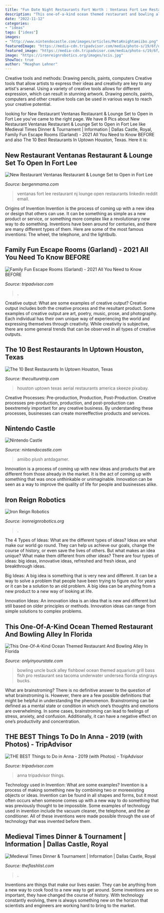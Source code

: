 ```yaml
---
title: "Fun Date Night Restaurants Fort Worth : Ventanas Fort Lee Restaurant Nj Lounge Open Restaurants Linkedin Reddit Email"
description: "This one-of-a-kind ocean themed restaurant and bowling alley in florida"
date: "2022-11-12"
categories:
- "ideas"
tags: ["ideas"]
images:
- "http://www.nintendocastle.com/images/articles/MetaKnightamiibo.png"
featuredImage: "https://media-cdn.tripadvisor.com/media/photo-s/19/6f/d0/b6/family-fun-escape-rooms.jpg"
featured_image: "https://media-cdn.tripadvisor.com/media/photo-s/19/6f/d0/b6/family-fun-escape-rooms.jpg"
image: "https://ironreignrobotics.org/images/scis.jpg"
ShowToc: true
author: "Meaghan Lehner"
---
```



Creative tools and methods: Drawing pencils, paints, computers
Creative tools that allow artists to express their ideas and creativity are key to any artist's arsenal. Using a variety of creative tools allows for different expression, which can result in stunning artwork. Drawing pencils, paints, computers and other creative tools can be used in various ways to reach your creative potential.

	

		
looking for New Restaurant Ventanas Restaurant &amp; Lounge Set to Open in Fort Lee you've came to the right page. We have 8 Pics about New Restaurant Ventanas Restaurant &amp; Lounge Set to Open in Fort Lee like Medieval Times Dinner &amp; Tournament | Information | Dallas Castle, Royal, Family Fun Escape Rooms (Garland) - 2021 All You Need to Know BEFORE and also The 10 Best Restaurants In Uptown Houston, Texas. Here it is:
		
    
## New Restaurant Ventanas Restaurant &amp; Lounge Set To Open In Fort Lee

<img loading=lazy src="https://bergenmama.com/images/uploads/made/images/uploads/new_restaurant_ventanas_fort_lee_bergen_county_nj_740_385_c1.jpg" onerror="this.onerror=null;this.src='https://tse1.mm.bing.net/th?id=OIP.9ULbsOXjVLozpqh9wzU5MwHaD2&amp;pid=15.1';" alt="New Restaurant Ventanas Restaurant &amp; Lounge Set to Open in Fort Lee">

_Source: bergenmama.com_

>ventanas fort lee restaurant nj lounge open restaurants linkedin reddit email. 

	

Origins of Invention
Invention is the process of coming up with a new idea or design that others can use. It can be something as simple as a new product or service, or something more complex like a revolutionary new way to do something. Inventions have been around for centuries, and there are many different types of them. Here are some of the most famous inventions: The wheel, the telephone, and the lightbulb.

    
## Family Fun Escape Rooms (Garland) - 2021 All You Need To Know BEFORE

<img loading=lazy src="https://media-cdn.tripadvisor.com/media/photo-s/19/6f/d0/b6/family-fun-escape-rooms.jpg" onerror="this.onerror=null;this.src='https://tse4.mm.bing.net/th?id=OIP.oIchbL9ptJQNNZO3U3LWUwHaFj&amp;pid=15.1';" alt="Family Fun Escape Rooms (Garland) - 2021 All You Need to Know BEFORE">

_Source: tripadvisor.com_

>. 

	

Creative output: What are some examples of creative output?
Creative output includes both the creative process and the resultant product. Some examples of creative output are art, poetry, music, prose, and photography. Each individual has their own unique way of experiencing the world and expressing themselves through creativity. While creativity is subjective, there are some general trends that can be observed in all types of creative outputs.

    
## The 10 Best Restaurants In Uptown Houston, Texas

<img loading=lazy src="https://cdn.theculturetrip.com/wp-content/uploads/2015/12/aeriealhoustondishsociety.jpg" onerror="this.onerror=null;this.src='https://tse2.mm.bing.net/th?id=OIP.qKI9Jl-JOKxadHg1RhSkkwHaE7&amp;pid=15.1';" alt="The 10 Best Restaurants In Uptown Houston, Texas">

_Source: theculturetrip.com_

>houston uptown texas aerial restaurants america skeeze pixabay. 

	

Creative Processes: Pre-production, Production, Post-Production.
Creative processes pre-production, production, and post-production can beextremely important for any creative business. By understanding these processes, businesses can create moreeffective products and services.

    
## Nintendo Castle

<img loading=lazy src="http://www.nintendocastle.com/images/articles/MetaKnightamiibo.png" onerror="this.onerror=null;this.src='https://tse1.mm.bing.net/th?id=OIP.aaAMlMKKsv_87o9iOl4owgHaDt&amp;pid=15.1';" alt="Nintendo Castle">

_Source: nintendocastle.com_

>amiibo plush antdagamer. 

	

Innovation is a process of coming up with new ideas and products that are different from those already in the market. It is the act of coming up with something that was once unthinkable or unimaginable. Innovation can be seen as a way to improve the quality of life for people and businesses alike.

    
## Iron Reign Robotics

<img loading=lazy src="https://ironreignrobotics.org/images/scis.jpg" onerror="this.onerror=null;this.src='https://tse2.mm.bing.net/th?id=OIP.ovArFoJxjxl8siDCevE9nQHaEL&amp;pid=15.1';" alt="Iron Reign Robotics">

_Source: ironreignrobotics.org_

>. 

	

The 4 Types of Ideas: What are the different types of ideas?
Ideas are what make our world go round. They can help us achieve our goals, change the course of history, or even save the lives of others. But what makes an idea unique? What make them different from other ideas?
There are four types of ideas: big ideas, innovative ideas, refreshed and fresh ideas, and breakthrough ideas.

Big Ideas: A big idea is something that is very new and different. It can be a way to solve a problem that people have been trying to figure out for years or it can be a solution to an old problem. A big idea can be anything from a new product to a new way of looking at life.

Innovation Ideas: An innovation idea is an idea that is new and different but still based on older principles or methods. Innovation ideas can range from simple solutions to complex problems.

    
## This One-Of-A-Kind Ocean Themed Restaurant And Bowling Alley In Florida

<img loading=lazy src="http://cdn.onlyinyourstate.com/wp-content/uploads/2018/02/21034674_1698022933575481_3361415346255518996_n-1.jpg" onerror="this.onerror=null;this.src='https://tse2.mm.bing.net/th?id=OIP.ndrvvZAHyTrjyXxyB0wpEQHaE7&amp;pid=15.1';" alt="This One-Of-A-Kind Ocean Themed Restaurant And Bowling Alley In Florida">

_Source: onlyinyourstate.com_

>bowling uncle buck alley fishbowl ocean themed aquarium grill bass fish pro restaurant sea tacoma underwater undersea florida stingrays bucks. 

	

What are brainstroming?
There is no definitive answer to the question of what brainstroming is. However, there are a few possible definitions that might be helpful in understanding the phenomenon. Brainstroming can be defined as a mental state or condition in which one’s thoughts and emotions are overwhelming. In some cases, brainstroming can lead to feelings of stress, anxiety, and confusion. Additionally, it can have a negative effect on one’s productivity and concentration.

    
## THE BEST Things To Do In Anna - 2019 (with Photos) - TripAdvisor

<img loading=lazy src="https://media-cdn.tripadvisor.com/media/photo-s/0f/32/6d/e6/photo3jpg.jpg" onerror="this.onerror=null;this.src='https://tse2.mm.bing.net/th?id=OIP.gWrDa-H2hQpRPpQDBI1DZAAAAA&amp;pid=15.1';" alt="THE BEST Things to Do in Anna - 2019 (with Photos) - TripAdvisor">

_Source: tripadvisor.com_

>anna tripadvisor things. 

	

Technology used in Invention: What are some examples?
Invention is a process of making something new by combining two or moreexisting objects or ideas. Invention can be found in all shapes and forms, but it most often occurs when someone comes up with a new way to do something that was previously thought to be impossible. 
Some examples of technology used in invention include the vacuum cleaner, the telephone, and the air conditioner. All of these inventions were made possible through the use of technology that was invented before them.

    
## Medieval Times Dinner &amp; Tournament | Information | Dallas Castle, Royal

<img loading=lazy src="https://www.theflashlist.com/assets/venues/usa/tx-texas/northeast/dallas/dining/american/all/medieval-times/images/MedievalTimes-KnightOnHorse-JoselitoTagarao-1000.jpg" onerror="this.onerror=null;this.src='https://tse3.mm.bing.net/th?id=OIP.ITeEwhgqg0PuYBQlHKEN-wHaE8&amp;pid=15.1';" alt="Medieval Times Dinner &amp; Tournament | Information | Dallas Castle, Royal">

_Source: theflashlist.com_

>. 

	

Inventions are things that make our lives easier. They can be anything from a new way to cook food to a new way to get around. Some inventions are so important, they have changed the course of history. With technology constantly evolving, there is always something new on the horizon that scientists and engineers are working hard to bring to the market.

